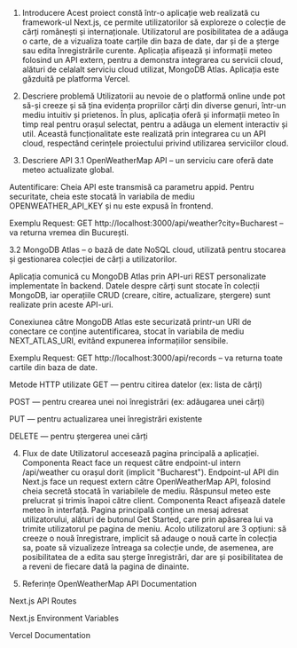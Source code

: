 1. Introducere
   Acest proiect constă într-o aplicație web realizată cu framework-ul Next.js, ce permite utilizatorilor să exploreze o colecție de cărți românești și internaționale. Utilizatorul are posibilitatea de a adăuga o carte, de a vizualiza toate carțile din baza de date, dar și de a șterge sau edita înregistrările curente. Aplicația afișează și informații meteo folosind un API extern, pentru a demonstra integrarea cu servicii cloud, alături de celalalt serviciu cloud utilizat, MongoDB Atlas. Aplicația este găzduită pe platforma Vercel.

2. Descriere problemă
   Utilizatorii au nevoie de o platformă online unde pot să-și creeze și să țina evidența propriilor cărți din diverse genuri, într-un mediu intuitiv și prietenos. În plus, aplicația oferă și informații meteo în timp real pentru orașul selectat, pentru a adăuga un element interactiv și util. Această funcționalitate este realizată prin integrarea cu un API cloud, respectând cerințele proiectului privind utilizarea serviciilor cloud.

3. Descriere API
   3.1 OpenWeatherMap API – un serviciu care oferă date meteo actualizate global.

Autentificare:
Cheia API este transmisă ca parametru appid. Pentru securitate, cheia este stocată în variabila de mediu OPENWEATHER_API_KEY și nu este expusă în frontend.

Exemplu Request:
GET http://localhost:3000/api/weather?city=Bucharest – va returna vremea din București.

3.2 MongoDB Atlas – o bază de date NoSQL cloud, utilizată pentru stocarea și gestionarea colecției de cărți a utilizatorilor.

Aplicația comunică cu MongoDB Atlas prin API-uri REST personalizate implementate în backend. Datele despre cărți sunt stocate în colecții MongoDB, iar operațiile CRUD (creare, citire, actualizare, ștergere) sunt realizate prin aceste API-uri.

Conexiunea către MongoDB Atlas este securizată printr-un URI de conectare ce conține autentificarea, stocat în variabila de mediu NEXT_ATLAS_URI, evitând expunerea informațiilor sensibile.

Exemplu Request:
GET http://localhost:3000/api/records – va returna toate cartile din baza de date.

Metode HTTP utilizate
GET — pentru citirea datelor (ex: lista de cărți)

POST — pentru crearea unei noi înregistrări (ex: adăugarea unei cărți)

PUT — pentru actualizarea unei înregistrări existente

DELETE — pentru ștergerea unei cărți

4. Flux de date
   Utilizatorul accesează pagina principală a aplicației.
   Componenta React face un request către endpoint-ul intern /api/weather cu orașul dorit (implicit "Bucharest").
   Endpoint-ul API din Next.js face un request extern către OpenWeatherMap API, folosind cheia secretă stocată în variabilele de mediu.
   Răspunsul meteo este prelucrat și trimis înapoi către client.
   Componenta React afișează datele meteo în interfață.
   Pagina principală conține un mesaj adresat utilizatorului, alături de butonul Get Started, care prin apăsarea lui va trimite utilizatorul pe pagina de meniu. Acolo utilizatorul are 3 opțiuni: să creeze o nouă înregistrare, implicit să adauge o nouă carte în colecția sa, poate să vizualizeze întreaga sa colecție unde, de asemenea, are posibilitatea de a edita sau șterge înregistrări, dar are și posibilitatea de a reveni de fiecare dată la pagina de dinainte.

5. Referințe
   OpenWeatherMap API Documentation

Next.js API Routes

Next.js Environment Variables

Vercel Documentation
